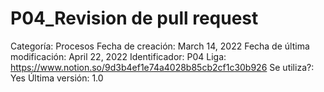 # P04_Revision de pull request

Categoría: Procesos
Fecha de creación: March 14, 2022
Fecha de última modificación: April 22, 2022
Identificador: P04
Liga: https://www.notion.so/9d3b4ef1e74a4028b85cb2cf1c30b926
Se utiliza?: Yes
Última versión: 1.0